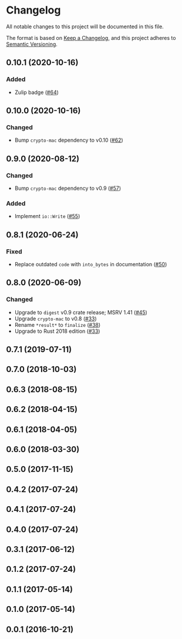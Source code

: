 # Changelog

All notable changes to this project will be documented in this file.

The format is based on [Keep a Changelog](https://keepachangelog.com/en/1.0.0/),
and this project adheres to [Semantic Versioning](https://semver.org/spec/v2.0.0.html).

## 0.10.1 (2020-10-16)
### Added
- Zulip badge ([#64])

[#64]: https://github.com/RustCrypto/MACs/pull/64

## 0.10.0 (2020-10-16)
### Changed
- Bump `crypto-mac` dependency to v0.10 ([#62])

[#62]: https://github.com/RustCrypto/MACs/pull/62

## 0.9.0 (2020-08-12)
### Changed
- Bump `crypto-mac` dependency to v0.9 ([#57])

### Added
- Implement `io::Write` ([#55])

[#55]: https://github.com/RustCrypto/MACs/pull/55
[#57]: https://github.com/RustCrypto/MACs/pull/57

## 0.8.1 (2020-06-24)
### Fixed
- Replace outdated `code` with `into_bytes` in documentation ([#50])

[#50]: https://github.com/RustCrypto/MACs/pull/50

## 0.8.0 (2020-06-09)
### Changed
- Upgrade to `digest` v0.9 crate release; MSRV 1.41 ([#45])
- Upgrade `crypto-mac` to v0.8 ([#33])
- Rename `*result*` to `finalize` ([#38])
- Upgrade to Rust 2018 edition  ([#33])

[#45]: https://github.com/RustCrypto/MACs/pull/45
[#38]: https://github.com/RustCrypto/MACs/pull/38
[#33]: https://github.com/RustCrypto/MACs/pull/33

## 0.7.1 (2019-07-11)

## 0.7.0 (2018-10-03)

## 0.6.3 (2018-08-15)

## 0.6.2 (2018-04-15)

## 0.6.1 (2018-04-05)

## 0.6.0 (2018-03-30)

## 0.5.0 (2017-11-15)

## 0.4.2 (2017-07-24)

## 0.4.1 (2017-07-24)

## 0.4.0 (2017-07-24)

## 0.3.1 (2017-06-12)

## 0.1.2 (2017-07-24)

## 0.1.1 (2017-05-14)

## 0.1.0 (2017-05-14)

## 0.0.1 (2016-10-21)
